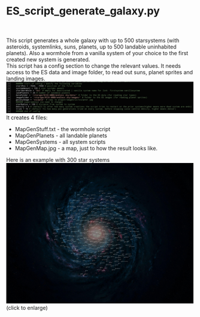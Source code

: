 # ES_script_generate_galaxy.py
<br>
<br>
This script generates a whole galaxy with up to 500 starsystems (with asteroids, systemlinks, suns, planets, up to 500 landable uninhabited planets). Also a wormhole from a vanilla system of your choice to the first created new system is generated.<br>
This script has a config section to change the relevant values. It needs access to the ES data and image folder, to read out suns, planet sprites and landing images.<br>
<a href="config.jpg"><img src="config.jpg" width='500'></a>
<br>
It creates 4 files:<br>
<ul>
<li>MapGenStuff.txt - the wormhole script</li>
<li>MapGenPlanets - all landable planets</li>
<li>MapGenSystems - all system scripts</li>
<li>MapGenMap.jpg - a map, just to how the result looks like.</li>
</ul>
Here is an example with 300 star systems<br>
<a href="generated/MapGenMap.jpg"><img src="generated/MapGenMap.jpg" width='500'></a>
(click to enlarge)

